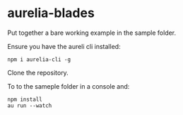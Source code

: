 # aurelia-blades

Put together a bare working example in the sample folder.

Ensure you have the aureli cli installed:
```
npm i aurelia-cli -g
```

Clone the repository.

To to the sameple folder in a console and:
```
npm install
au run --watch
```



